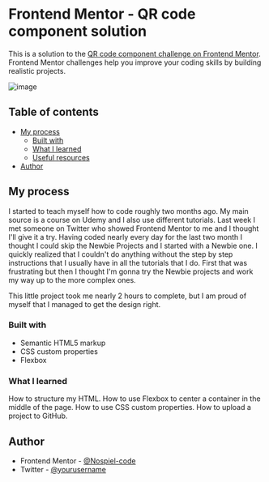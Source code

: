 # Frontend Mentor - QR code component solution

This is a solution to the [QR code component challenge on Frontend Mentor](https://www.frontendmentor.io/challenges/qr-code-component-iux_sIO_H). Frontend Mentor challenges help you improve your coding skills by building realistic projects. 

![image](https://github.com/Nospiel-code/frontend-mentor-qr-code-component/assets/130290610/18adbf24-6bc7-4248-8b4e-a917a42d4600)

## Table of contents

- [My process](#my-process)
  - [Built with](#built-with)
  - [What I learned](#what-i-learned)
  - [Useful resources](#useful-resources)
- [Author](#author)

## My process

I started to teach myself how to code roughly two months ago.
My main source is a course on Udemy and I also use different tutorials.
Last week I met someone on Twitter who showed Frontend Mentor to me and I thought I'll give it a try.
Having coded nearly every day for the last two month I thought I could skip the Newbie Projects and I started with a Newbie one. I quickly realized that I couldn't do anything without the step by step instructions that I usually have in all the tutorials that I do. First that was frustrating but then I thought I'm gonna try the Newbie projects and work my way up to the more complex ones.

This little project took me nearly 2 hours to complete, but I am proud of myself that I managed to get the design right.

### Built with

- Semantic HTML5 markup
- CSS custom properties
- Flexbox

### What I learned

How to structure my HTML.
How to use Flexbox to center a container in the middle of the page.
How to use CSS custom properties.
How to upload a project to GitHub.


## Author

- Frontend Mentor - [@Nospiel-code](https://www.frontendmentor.io/profile/Nospiel-code)
- Twitter - [@yourusername](https://www.twitter.com/yourusername)
